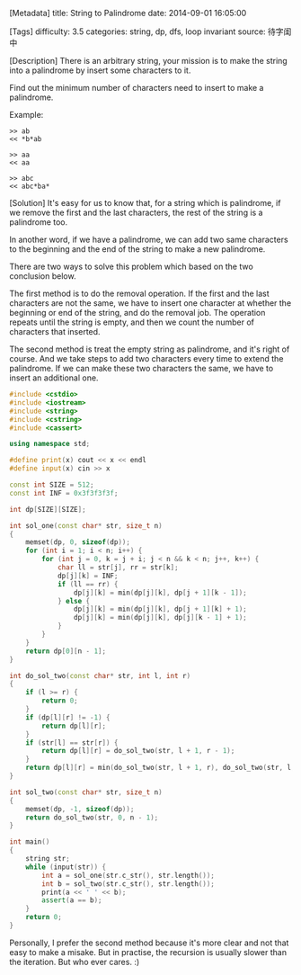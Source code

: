 [Metadata]
title: String to Palindrome
date: 2014-09-01 16:05:00

[Tags]
difficulty: 3.5
categories: string, dp, dfs, loop invariant
source: 待字闺中

[Description]
There is an arbitrary string, your mission is to make the string into a palindrome by insert some characters to it.

Find out the minimum number of characters need to insert to make a palindrome.

Example:

```
>> ab
<< *b*ab

>> aa
<< aa

>> abc
<< abc*ba*
```

[Solution]
It's easy for us to know that, for a string which is palindrome, if we remove the first and the last characters, the rest of the string is a palindrome too.

In another word, if we have a palindrome, we can add two same characters to the beginning and the end of the string to make a new palindrome.

There are two ways to solve this problem which based on the two conclusion below.

The first method is to do the removal operation. If the first and the last characters are not the same, we have to insert one character at whether the beginning or end of the string, and do the removal job. The operation repeats until the string is empty, and then we count the number of characters that inserted.

The second method is treat the empty string as palindrome, and it's right of course. And we take steps to add two characters every time to extend the palindrome. If we can make these two characters the same, we have to insert an additional one.

```cpp
#include <cstdio>
#include <iostream>
#include <string>
#include <cstring>
#include <cassert>

using namespace std;

#define print(x) cout << x << endl
#define input(x) cin >> x

const int SIZE = 512;
const int INF = 0x3f3f3f3f;

int dp[SIZE][SIZE];

int sol_one(const char* str, size_t n)
{
    memset(dp, 0, sizeof(dp));
    for (int i = 1; i < n; i++) {
        for (int j = 0, k = j + i; j < n && k < n; j++, k++) {
            char ll = str[j], rr = str[k];
            dp[j][k] = INF;
            if (ll == rr) {
                dp[j][k] = min(dp[j][k], dp[j + 1][k - 1]);
            } else {
                dp[j][k] = min(dp[j][k], dp[j + 1][k] + 1);
                dp[j][k] = min(dp[j][k], dp[j][k - 1] + 1);
            }
        }
    }
    return dp[0][n - 1];
}

int do_sol_two(const char* str, int l, int r)
{
    if (l >= r) {
        return 0;
    }
    if (dp[l][r] != -1) {
        return dp[l][r];
    }
    if (str[l] == str[r]) {
        return dp[l][r] = do_sol_two(str, l + 1, r - 1);
    }
    return dp[l][r] = min(do_sol_two(str, l + 1, r), do_sol_two(str, l, r - 1)) + 1;
}

int sol_two(const char* str, size_t n)
{
    memset(dp, -1, sizeof(dp));
    return do_sol_two(str, 0, n - 1);
}

int main()
{
    string str;
    while (input(str)) {
        int a = sol_one(str.c_str(), str.length());
        int b = sol_two(str.c_str(), str.length());
        print(a << ' ' << b);
        assert(a == b);
    }
    return 0;
}

```

Personally, I prefer the second method because it's more clear and not that easy to make a misake. But in practise, the recursion is usually slower than the iteration. But who ever cares. :)

